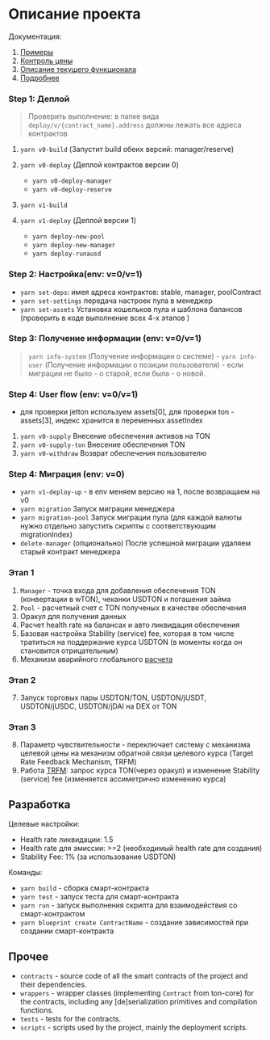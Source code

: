 # Описание проекта

Документация:

1. [Примеры](/docs/examples.md)
2. [Контроль цены](/docs/price_control.md)
3. [Описание текущего функционала](/docs/contracts.md)
4. [Подробнее](/docs/ux.md)

### Step 1: Деплой

> Проверить выполнение: в папке вида `deploy/v/{contract_name}.address` должны лежать все адреса контрактов

1. `yarn v0-build` (Запустит build обеих версий:  manager/reserve)
2. `yarn v0-deploy` (Деплой контрактов версии 0)
    - `yarn v0-deploy-manager`
    - `yarn v0-deploy-reserve`

3. `yarn v1-build`
4. `yarn v1-deploy` (Деплой версии 1)
    - `yarn deploy-new-pool`
    - `yarn deploy-new-manager`
    - `yarn deploy-runausd`


### Step 2: Настройка(env: v=0/v=1)

- `yarn set-deps`: имея адреса контрактов: stable, manager, poolContract
- `yarn set-settings` передача настроек пула в менеджер
- `yarn set-assets` Установка кошельков пула и шаблона балансов (проверить в коде выполнение всех 4-х этапов )


### Step 3: Получение информации (env: v=0/v=1)
> `yarn info-system` (Получение информации о системе) -
> `yarn info-user` (Получение информации о позиции пользователя) - если миграции не было - о старой, если была - о новой. 

### Step 4: User flow (env: v=0/v=1)
  - для проверки jetton используем assets[0], для проверки ton - assets[3], индекс хранится в переменных assetIndex 
1. `yarn v0-supply` Внесение обеспечения активов на TON
2. `yarn v0-supply-ton` Внесение обеспечения TON
3. `yarn v0-withdraw` Возврат обеспечения пользователю

### Step 4: Миграция (env: v=0)
 - `yarn v1-deploy-up` - в env меняем версию на 1, после возвращаем на v0
 - `yarn migration` Запуск миграции менеджера
 - `yarn migration-pool` Запуск миграции пула (для каждой валюты нужно отдельно запустить скрипты с соответствующим      migrationIndex)
 - `delete-manager` (опционально) После успешной миграции удаляем старый контракт менеджера

### Этап 1

1. `Manager` - точка входа для добавления обеспечения TON (конвертации в wTON), чеканки USDTON и погашения займа
2. `Pool` - расчетный счет с TON полученых в качестве обеспечения
3. Оракул для получения данных
4. Расчет health rate на балансах и авто ликвидация обеспечения
5. Базовая настройка Stability (service) fee, которая в том числе тратиться на поддержание курса USDTON (в моменты когда он становится отрицательным)
6. Механизм аварийного глобального [расчета](/docs/price_control.md#глобальный-расчет)

### Этап 2

7. Запуск торговых пары USDTON/TON, USDTON/jUSDT, USDTON/jUSDC, USDTON/jDAI на DEX от TON

### Этап 3

8. Параметр чувствительности - переключает систему с механизма целевой цены на механизм обратной связи целевого курса (Target Rate Feedback Mechanism, TRFM)
9. Работа [TRFM](/docs/price_control.md#2-этап-переключение-с-целевой-цены-на-механизм-обратной-связи-целевого-курса---trfm): запрос курса TON(через оракул) и изменение Stability (service) fee (изменяется ассиметрично изменению курса)

## Разработка

Целевые настройки:

-   Health rate ликвидации: 1.5
-   Health rate для эмиссии: >=2 (необходимый health rate для создания)
-   Stability Fee: 1% (за использование USDTON)

Команды:

-   `yarn build` - сборка смарт-контракта
-   `yarn test` - запуск теста для смарт-контракта
-   `yarn run` - запуск выполнения скрипта для взаимодействия со смарт-контрактом
-   `yarn blueprint create ContractName` - создание зависимостей при создании смарт-контракта

## Прочее

-   `contracts` - source code of all the smart contracts of the project and their dependencies.
-   `wrappers` - wrapper classes (implementing `Contract` from ton-core) for the contracts, including any [de]serialization primitives and compilation functions.
-   `tests` - tests for the contracts.
-   `scripts` - scripts used by the project, mainly the deployment scripts.
